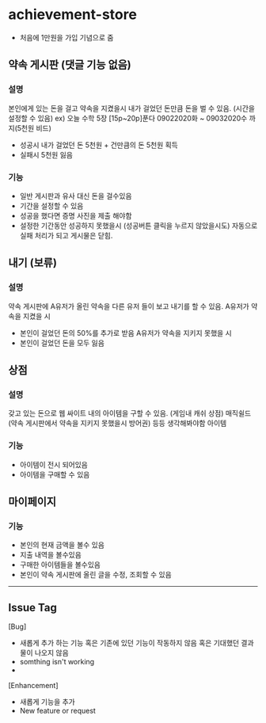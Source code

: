 # achievement-store 

- 처음에 1만원을 가입 기념으로 줌

## 약속 게시판 (댓글 기능 없음)
### 설명
 본인에게 있는 돈을 걸고 약속을 지켰을시 내가 걸었던 돈만큼 돈을 벌 수 있음.
 (시간을 설정할 수 있음)
 ex) 오늘 수학 5장 [15p~20p]푼다 09022020화 ~ 09032020수 까지(5천원 비드) 
 - 성공시 내가 걸었던 돈 5천원 + 건만큼의 돈 5천원 획득
 - 실패시 5천원 잃음
### 기능
 - 일반 게시판과 유사 대신 돈을 걸수있음
 - 기간을 설정할 수 있음
 - 성공을 했다면 증명 사진을 제출 해야함
 - 설정한 기간동안 성공하지 못했을시 (성공버튼 클릭을 누르지 않았을시도) 자동으로 
   실패 처리가 되고 게시물은 닫힘.

## 내기 (보류)
### 설명
 약속 게시판에 A유저가 올린 약속을 다른 유저 들이 보고 내기를 할 수 있음.
 A유저가 약속을 지켰을 시 
 - 본인이 걸었던 돈의 50%를 추가로 받음
 A유저가 약속을 지키지 못했을 시 
 - 본인이 걸었던 돈을 모두 잃음

## 상점
### 설명
갖고 있는 돈으로 웹 싸이트 내의 아이템을 구할 수 있음. (게임내 캐쉬 상점)
 매직쉴드 (약속 게시판에서 약속을 지키지 못했을시 방어권)
 등등 생각해봐야함 아이템

### 기능
 - 아이템이 전시 되어있음
 - 아이템을 구매할 수 있음

## 마이페이지
### 기능
- 본인의 현재 금액을 볼수 있음
- 지출 내역을 볼수있음
- 구매한 아이템들을 볼수있음
- 본인이 약속 게시판에 올린 글을 수정, 조회할 수 있음


----------------------------------------------------------------------------
## Issue Tag
[Bug] 
- 새롭게 추가 하는 기능 혹은 기존에 있던 기능이 작동하지 않음 혹은 기대했던 결과물이 나오지 않음
- somthing isn't working
- 
[Enhancement] 
- 새롭게 기능을 추가
- New feature or request

